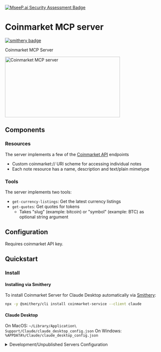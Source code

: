 [![MseeP.ai Security Assessment Badge](https://mseep.net/pr/anjor-coinmarket-mcp-server-badge.png)](https://mseep.ai/app/anjor-coinmarket-mcp-server)

# Coinmarket MCP server

[![smithery badge](https://smithery.ai/badge/coinmarket-service)](https://smithery.ai/server/coinmarket-service)

Coinmarket MCP Server

<a href="https://glama.ai/mcp/servers/6ag7ms62ns"><img width="380" height="200" src="https://glama.ai/mcp/servers/6ag7ms62ns/badge" alt="Coinmarket MCP server" /></a>

## Components

### Resources

The server implements a few of the [Coinmarket API](https://coinmarketcap.com/api/documentation/v1/#section/Introduction) endpoints
- Custom coinmarket:// URI scheme for accessing individual notes
- Each note resource has a name, description and text/plain mimetype

### Tools

The server implements two tools:
- `get-currency-listings`: Get the latest currency listings
- `get-quotes`: Get quotes for tokens
  - Takes "slug" (example: bitcoin) or "symbol" (example: BTC) as optional string argument

## Configuration

Requires coinmarket API key.

## Quickstart

### Install

#### Installing via Smithery

To install Coinmarket Server for Claude Desktop automatically via [Smithery](https://smithery.ai/server/coinmarket-service):

```bash
npx -y @smithery/cli install coinmarket-service --client claude
```

#### Claude Desktop

On MacOS: `~/Library/Application\ Support/Claude/claude_desktop_config.json`
On Windows: `%APPDATA%/Claude/claude_desktop_config.json`

<details>
  <summary>Development/Unpublished Servers Configuration</summary>
  ```
  "mcpServers": {
    "coinmarket_service": {
      "command": "uv",
      "args": [
        "--directory",
        "/Users/anjor/repos/anjor/coinmarket_service",
        "run",
        "coinmarket_service"
      ],
      "env": {
        "COINMARKET_API_KEY": "<insert api key>"
      }
    }
  }
  ```
</details>

